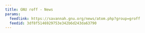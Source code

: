 ```yaml
---
title: GNU roff - News
params:
  feedlink: https://savannah.gnu.org/news/atom.php?group=groff
  feedid: 3df8f5146929753e342b6d243da63790
---
```

